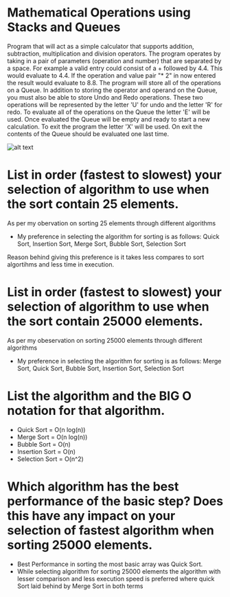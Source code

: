 # Mathematical Operations using Stacks and Queues
Program that will act as a simple calculator that supports addition, subtraction, multiplication and division operators. The program operates by taking in a pair of parameters (operation and number) that are separated by a space. For example a valid entry could consist of a + followed by 4.4. This would evaluate to 4.4. If the operation and value pair "* 2" in now entered the result would evaluate to 8.8. The program will store all of the operations on a Queue. In addition to storing the operator and operand on the Queue, you must also be able to store Undo and Redo operations. These two operations will be represented by the letter 'U' for undo and the letter 'R' for redo. To evaluate all of the operations on the Queue the letter 'E' will be used. Once evaluated the Queue will be empty and ready to start a new calculation. To exit the program the letter 'X' will be used. On exit the contents of the Queue should be evaluated one last time.

![alt text](https://github.com/prerakpatelca/mathematicalOperationsStack/blob/master/Screen%20Shot%202020-12-26%20at%204.17.24%20PM.png)

# List in order (fastest to slowest) your selection of algorithm to use when the sort contain 25 elements.  
As per my obervation on sorting 25 elements through different algorithms 
  - My preference in selecting the algorithm for sorting is as follows: Quick Sort, Insertion Sort, Merge Sort, Bubble Sort, Selection Sort
  
  Reason behind giving this preference is it takes less compares to sort algortihms and less time in execution.
        
# List in order (fastest to slowest) your selection of algorithm to use when the sort contain 25000 elements.
As per my obeservation on sorting 25000 elements through different algorithms
  - My preference in selecting the algorithm for sorting is as follows: Merge Sort, Quick Sort, Bubble Sort, Insertion Sort, Selection Sort
        
# List the algorithm and the BIG O notation for that algorithm. 
  - Quick Sort        = O(n log(n))
  - Merge Sort        = O(n log(n))
  - Bubble Sort       = O(n)
  - Insertion Sort    = O(n)
  - Selection Sort    = O(n^2)
        
# Which algorithm has the best performance of the basic step?  Does this have any impact on your selection of fastest algorithm when sorting 25000 elements.
  - Best Performance in sorting the most basic array was Quick Sort.
  - While selecting algorithm for sorting 25000 elements the algorithm with lesser comparison and less execution speed is preferred where quick Sort laid behind by Merge Sort in both terms
